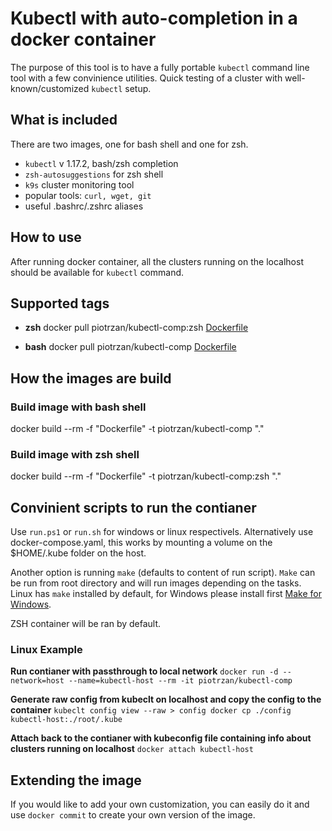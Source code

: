 # Kubectl with auto-completion in a docker container

The purpose of this tool is to have a fully portable `kubectl` command line tool with a few convinience utilities.
Quick testing of a cluster with well-known/customized `kubectl` setup.

## What is included

There are two images, one for bash shell and one for zsh.

- `kubectl` v 1.17.2, bash/zsh completion
- `zsh-autosuggestions` for zsh shell
- `k9s` cluster monitoring tool
- popular tools: `curl, wget, git`
- useful .bashrc/.zshrc aliases

## How to use

After running docker container, all the clusters running on the localhost should be available for `kubectl` command.

## Supported tags

- **zsh**
  docker pull piotrzan/kubectl-comp:zsh
  [Dockerfile](https://github.com/Piotr1215/kubectl-container/blob/master/zsh/Dockerfile)

- **bash**
  docker pull piotrzan/kubectl-comp
  [Dockerfile](https://github.com/Piotr1215/kubectl-container/blob/master/bash/Dockerfile)

## How the images are build

### Build image with bash shell

docker build --rm -f "Dockerfile" -t piotrzan/kubectl-comp "."

### Build image with zsh shell

docker build --rm -f "Dockerfile" -t piotrzan/kubectl-comp:zsh "."

## Convinient scripts to run the contianer

Use `run.ps1` or `run.sh` for windows or linux respectivels.
Alternatively use docker-compose.yaml, this works by mounting a volume on the $HOME/.kube folder on the host.

Another option is running `make` (defaults to content of run script). `Make` can be run from root directory and will run images depending on the tasks. Linux has `make` installed by default, for Windows please install first [Make for Windows](http://gnuwin32.sourceforge.net/packages/make.htm).

ZSH container will be ran by default.

### Linux Example

**Run contianer with passthrough to local network**
`docker run -d --network=host --name=kubectl-host --rm -it piotrzan/kubectl-comp`

**Generate raw config from kubeclt on localhost and copy the config to the container**
`kubeclt config view --raw > config
docker cp ./config kubectl-host:./root/.kube`

**Attach back to the contianer with kubeconfig file containing info about clusters running on localhost**
`docker attach kubectl-host`

## Extending the image

If you would like to add your own customization, you can easily do it and use `docker commit` to create your own version of the image.

